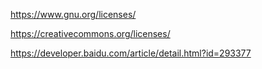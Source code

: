 

https://www.gnu.org/licenses/

https://creativecommons.org/licenses/



https://developer.baidu.com/article/detail.html?id=293377
